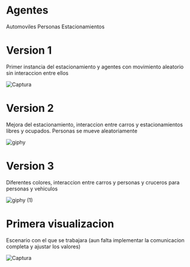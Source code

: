 # Agentes
Automoviles
Personas
Estacionamientos


# Version 1

Primer instancia del estacionamiento y agentes con movimiento aleatorio sin interaccion entre ellos

![Captura](https://user-images.githubusercontent.com/58484877/143367452-5a121290-cba9-45d9-8c0b-e117ae18b8cf.PNG)


# Version 2

Mejora del estacionamiento, interaccion entre carros y estacionamientos libres y ocupados. Personas se mueve aleatoriamente

![giphy](https://user-images.githubusercontent.com/58484877/143367113-faea2cca-381a-49ee-a966-ca1238b9cd4e.gif)


# Version 3

Diferentes colores, interaccion entre carros y personas y cruceros para personas y vehiculos

![giphy (1)](https://user-images.githubusercontent.com/58484877/143534411-8d642e2c-016d-461f-a6d0-ddd83cbad61f.gif)


# Primera visualizacion

Escenario con el que se trabajara (aun falta implementar la comunicacion completa y ajustar los valores)

![Captura](https://user-images.githubusercontent.com/58484877/143718933-1fc1ee40-1bcf-45ea-9b9f-99a3be9ede6a.PNG)
